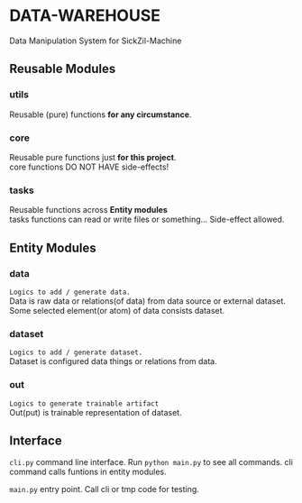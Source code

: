 # DATA-WAREHOUSE
Data Manipulation System for SickZil-Machine

## Reusable Modules

### utils
Reusable (pure) functions **for any circumstance**.

### core
Reusable pure functions just **for this project**. \
core functions DO NOT HAVE side-effects!

### tasks
Reusable functions across **Entity modules** \
tasks functions can read or write files or something... 
Side-effect allowed.

## Entity Modules

### data
`Logics to add / generate data.` \
Data is raw data or relations(of data) from data source 
or external dataset. Some selected element(or atom) of data 
consists dataset.

### dataset
`Logics to add / generate dataset.` \
Dataset is configured data things or relations from data.

### out
`Logics to generate trainable artifact` \
Out(put) is trainable representation of dataset.

## Interface
`cli.py` command line interface. Run `python main.py` to see
all commands. cli command calls funtions in entity modules.

`main.py` entry point. Call cli or tmp code for testing.
